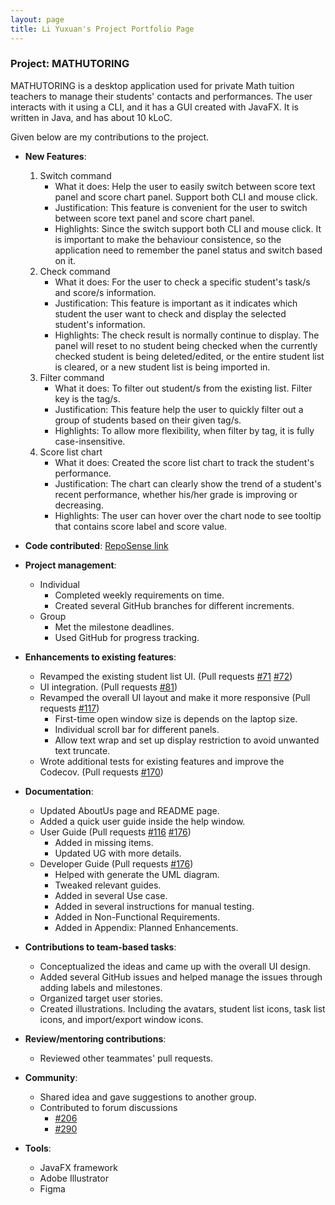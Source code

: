 ```yaml
---
layout: page
title: Li Yuxuan's Project Portfolio Page
---
```


### Project: MATHUTORING

MATHUTORING is a desktop application used for private Math tuition teachers to manage their students' contacts and performances. The user interacts with it using a CLI, and it has a GUI created with JavaFX. It is written in Java, and has about 10 kLoC.

Given below are my contributions to the project.

* **New Features**:
  1. Switch command<br>
      * What it does: Help the user to easily switch between score text panel and score chart panel. Support both CLI and mouse click.
      * Justification: This feature is convenient for the user to switch between score text panel and score chart panel.
      * Highlights: Since the switch support both CLI and mouse click. It is important to make the behaviour consistence, so the application need to remember the panel status and switch based on it.
  2. Check command<br>
      * What it does: For the user to check a specific student's task/s and score/s information.
      * Justification: This feature is important as it indicates which student the user want to check and display the selected student's information.
      * Highlights: The check result is normally continue to display. The panel will reset to no student being checked when the currently checked student is being deleted/edited, or the entire student list is cleared, or a new student list is being imported in.
  3. Filter command<br>
      * What it does: To filter out student/s from the existing list. Filter key is the tag/s. 
      * Justification: This feature help the user to quickly filter out a group of students based on their given tag/s. 
      * Highlights: To allow more flexibility, when filter by tag, it is fully case-insensitive.
  4. Score list chart<br>
      * What it does: Created the score list chart to track the student's performance. 
      * Justification: The chart can clearly show the trend of a student's recent performance, whether his/her grade is improving or decreasing. 
      * Highlights: The user can hover over the chart node to see tooltip that contains score label and score value.

* **Code contributed**: [RepoSense link](https://nus-cs2103-ay2223s2.github.io/tp-dashboard/?search=carrieli1015&breakdown=true&sort=groupTitle%20dsc&sortWithin=title&since=2023-02-17&timeframe=commit&mergegroup=&groupSelect=groupByRepos&checkedFileTypes=docs~functional-code~test-code~other)

* **Project management**:
    * Individual
      * Completed weekly requirements on time. 
      * Created several GitHub branches for different increments.
    * Group
      * Met the milestone deadlines. 
      * Used GitHub for progress tracking. 

* **Enhancements to existing features**:
    * Revamped the existing student list UI. (Pull requests [#71](https://github.com/AY2223S2-CS2103-W17-1/tp/pull/71) [#72](https://github.com/AY2223S2-CS2103-W17-1/tp/pull/72))
    * UI integration. (Pull requests [#81](https://github.com/AY2223S2-CS2103-W17-1/tp/pull/81))
    * Revamped the overall UI layout and make it more responsive (Pull requests [#117](https://github.com/AY2223S2-CS2103-W17-1/tp/pull/117))
      * First-time open window size is depends on the laptop size. 
      * Individual scroll bar for different panels.
      * Allow text wrap and set up display restriction to avoid unwanted text truncate.
    * Wrote additional tests for existing features and improve the Codecov. (Pull requests [#170](https://github.com/AY2223S2-CS2103-W17-1/tp/pull/170))

* **Documentation**:
    * Updated AboutUs page and README page.
    * Added a quick user guide inside the help window.
    * User Guide (Pull requests [#116](https://github.com/AY2223S2-CS2103-W17-1/tp/pull/166) [#176](https://github.com/AY2223S2-CS2103-W17-1/tp/pull/176))
      * Added in missing items. 
      * Updated UG with more details.
    * Developer Guide (Pull requests [#176](https://github.com/AY2223S2-CS2103-W17-1/tp/pull/176))
      * Helped with generate the UML diagram.
      * Tweaked relevant guides.
      * Added in several Use case. 
      * Added in several instructions for manual testing.
      * Added in Non-Functional Requirements.
      * Added in Appendix: Planned Enhancements.

* **Contributions to team-based tasks**:
    * Conceptualized the ideas and came up with the overall UI design.
    * Added several GitHub issues and helped manage the issues through adding labels and milestones.
    * Organized target user stories. 
    * Created illustrations. Including the avatars, student list icons, task list icons, and import/export window icons.

* **Review/mentoring contributions**:
  * Reviewed other teammates' pull requests.

* **Community**:
    * Shared idea and gave suggestions to another group.
    * Contributed to forum discussions
      * [#206](https://github.com/nus-cs2103-AY2223S2/forum/issues/206)
      * [#290](https://github.com/nus-cs2103-AY2223S2/forum/issues/290)

* **Tools**:
    * JavaFX framework
    * Adobe Illustrator
    * Figma
